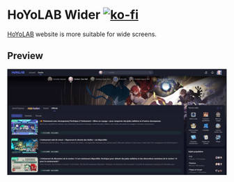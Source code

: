 # HoYoLAB Wider [![ko-fi](https://ko-fi.com/img/githubbutton_sm.svg)](https://ko-fi.com/breatfr)
[HoYoLAB](https://www.hoyolab.com/) website is more suitable for wide screens.
## Preview
![Preview](https://raw.githubusercontent.com/breatfr/HoYoLAB-Wider/main/preview.jpg)

